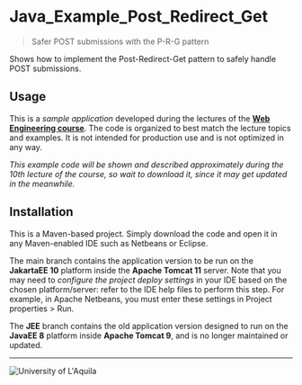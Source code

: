 #  Java_Example_Post_Redirect_Get
> Safer POST submissions with the P-R-G pattern
 
Shows how to implement the Post-Redirect-Get pattern to safely handle POST submissions.

## Usage

This is a *sample application* developed during the lectures of the  [**Web Engineering course**](https://webengineering-univaq.github.io). The code is organized to best match the lecture topics and examples. It is not intended for production use and is not optimized in any way. 

*This example code will be shown and described approximately during the 10th lecture of the course, so wait to download it, since it may get updated in the meanwhile.*

## Installation

This is a Maven-based project. Simply download the code and open it in any Maven-enabled IDE such as Netbeans or Eclipse. 

The main branch contains the application version to be run on the **JakartaEE 10** platform inside the **Apache Tomcat 11** server. 
Note that you may need to *configure the project deploy settings* in your IDE based on the chosen platform/server: refer to the IDE help files to perform this step. For example, in Apache Netbeans, you must enter these settings in Project properties > Run.

The **JEE** branch contains the old application version designed to run on the **JavaEE 8** platform inside **Apache Tomcat 9**, and is no longer maintained or updated. 

---

![University of L'Aquila](https://www.disim.univaq.it/skins/aqua/img/logo2021-2.png)
